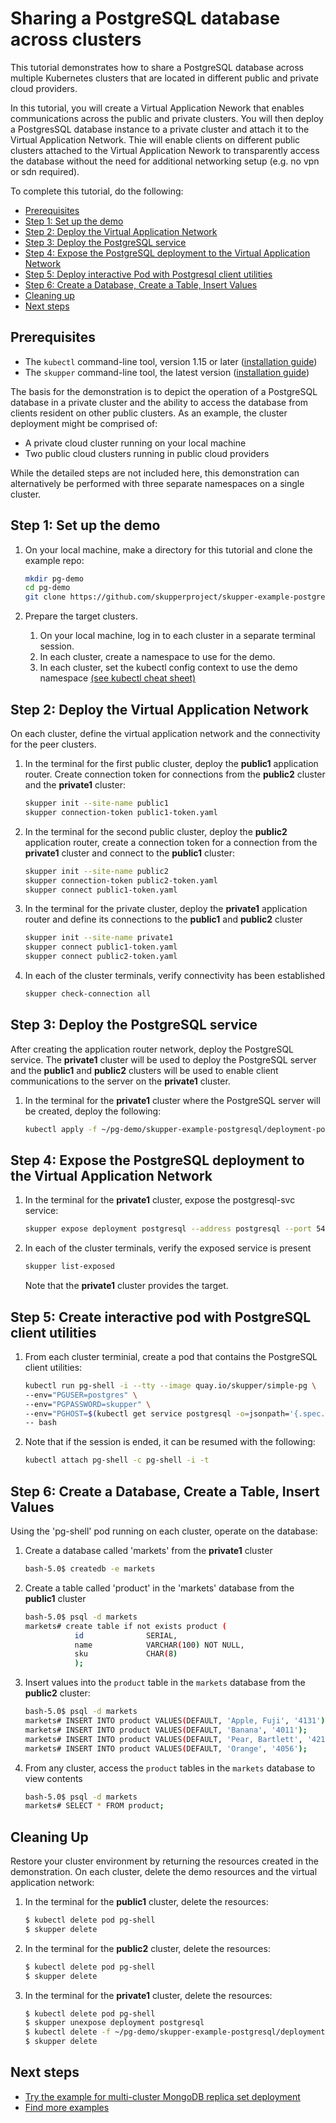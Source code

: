 # Sharing a PostgreSQL database across clusters

This tutorial demonstrates how to share a PostgreSQL database across multiple Kubernetes clusters that are located in different public and private cloud providers.

In this tutorial, you will create a Virtual Application Nework that enables communications across the public and private clusters. You will then deploy a PostgresSQL database instance to a private cluster and attach it to the Virtual Application Network. Thie will enable clients on different public clusters attached to the Virtual Application Nework to transparently access the database without the need for additional networking setup (e.g. no vpn or sdn required).

To complete this tutorial, do the following:

* [Prerequisites](#prerequisites)
* [Step 1: Set up the demo](#step-1-set-up-the-demo)
* [Step 2: Deploy the Virtual Application Network](#step-2-deploy-the-virtual-application-network)
* [Step 3: Deploy the PostgreSQL service](#step-3-deploy-the-postgresql-service)
* [Step 4: Expose the PostgreSQL deployment to the Virtual Application Network](#step-4-expose-the-postgresql-deployment-to-the-virtual-application-network)
* [Step 5: Deploy interactive Pod with Postgresql client utilities](#step-5-deploy-interactive-pod-with-postgresql-client-utilities)
* [Step 6: Create a Database, Create a Table, Insert Values](#step-6-create-a-database-create-a-table-insert-values)
* [Cleaning up](#cleaning-up)
* [Next steps](#next-steps)

## Prerequisites

* The `kubectl` command-line tool, version 1.15 or later ([installation guide](https://kubernetes.io/docs/tasks/tools/install-kubectl/))
* The `skupper` command-line tool, the latest version ([installation guide](https://skupper.io/start/index.html#step-1-install-the-skupper-command-line-tool-in-your-environment))

The basis for the demonstration is to depict the operation of a PostgreSQL database in a private cluster and the ability to access the database from clients resident on other public clusters. As an example, the cluster deployment might be comprised of:

* A private cloud cluster running on your local machine
* Two public cloud clusters running in public cloud providers

While the detailed steps are not included here, this demonstration can alternatively be performed with three separate namespaces on a single cluster.

## Step 1: Set up the demo

1. On your local machine, make a directory for this tutorial and clone the example repo:

   ```bash
   mkdir pg-demo
   cd pg-demo
   git clone https://github.com/skupperproject/skupper-example-postgresql.git
   ```

2. Prepare the target clusters.

   1. On your local machine, log in to each cluster in a separate terminal session.
   2. In each cluster, create a namespace to use for the demo.
   3. In each cluster, set the kubectl config context to use the demo namespace [(see kubectl cheat sheet)](https://kubernetes.io/docs/reference/kubectl/cheatsheet/)

## Step 2: Deploy the Virtual Application Network

On each cluster, define the virtual application network and the connectivity for the peer clusters.

1. In the terminal for the first public cluster, deploy the **public1** application router. Create connection token for connections from the **public2** cluster and the **private1** cluster:

   ```bash
   skupper init --site-name public1
   skupper connection-token public1-token.yaml
   ```

2. In the terminal for the second public cluster, deploy the **public2** application router, create a connection token for a connection from the **private1** cluster and connect to the **public1** cluster:

   ```bash
   skupper init --site-name public2
   skupper connection-token public2-token.yaml
   skupper connect public1-token.yaml
   ```

3. In the terminal for the private cluster, deploy the **private1** application router and define its connections to the **public1** and **public2** cluster

   ```bash
   skupper init --site-name private1
   skupper connect public1-token.yaml
   skupper connect public2-token.yaml
   ```

4. In each of the cluster terminals, verify connectivity has been established

   ```bash
   skupper check-connection all
   ```

## Step 3: Deploy the PostgreSQL service

After creating the application router network, deploy the PostgreSQL service. The **private1** cluster will be used to deploy the PostgreSQL server and the **public1** and **public2** clusters will be used to enable client communications to the server on the **private1** cluster.

1. In the terminal for the **private1** cluster where the PostgreSQL server will be created, deploy the following:

   ```bash
   kubectl apply -f ~/pg-demo/skupper-example-postgresql/deployment-postgresql-svc.yaml
   ```

## Step 4: Expose the PostgreSQL deployment to the Virtual Application Network

1. In the terminal for the **private1** cluster, expose the postgresql-svc service:

   ```bash
   skupper expose deployment postgresql --address postgresql --port 5432 --protocol tcp --target-port 5432
   ```

2. In each of the cluster terminals, verify the exposed service is present

   ```bash
   skupper list-exposed
   ```

    Note that the **private1** cluster provides the target.

## Step 5: Create interactive pod with PostgreSQL client utilities

1. From each cluster terminial, create a pod that contains the PostgreSQL client utilities:

   ```bash
   kubectl run pg-shell -i --tty --image quay.io/skupper/simple-pg \
   --env="PGUSER=postgres" \
   --env="PGPASSWORD=skupper" \
   --env="PGHOST=$(kubectl get service postgresql -o=jsonpath='{.spec.clusterIP}')" \
   -- bash
   ```

2. Note that if the session is ended, it can be resumed with the following:

   ```bash
   kubectl attach pg-shell -c pg-shell -i -t
   ```

## Step 6: Create a Database, Create a Table, Insert Values

Using the 'pg-shell' pod running on each cluster, operate on the database:

1. Create a database called 'markets' from the **private1** cluster

   ```bash
   bash-5.0$ createdb -e markets
   ```

2. Create a table called 'product' in the 'markets' database from the **public1** cluster

   ```bash
   bash-5.0$ psql -d markets
   markets# create table if not exists product (
              id              SERIAL,
              name            VARCHAR(100) NOT NULL,
              sku             CHAR(8)
              );
   ```

3. Insert values into the `product` table in the `markets` database from the **public2** cluster:

   ```bash
   bash-5.0$ psql -d markets
   markets# INSERT INTO product VALUES(DEFAULT, 'Apple, Fuji', '4131');
   markets# INSERT INTO product VALUES(DEFAULT, 'Banana', '4011');
   markets# INSERT INTO product VALUES(DEFAULT, 'Pear, Bartlett', '4214');
   markets# INSERT INTO product VALUES(DEFAULT, 'Orange', '4056');
   ```

4. From any cluster, access the `product` tables in the `markets` database to view contents

   ```bash
   bash-5.0$ psql -d markets
   markets# SELECT * FROM product;
   ```

## Cleaning Up

Restore your cluster environment by returning the resources created in the demonstration. On each cluster, delete the demo resources and the virtual application network:

1. In the terminal for the **public1** cluster, delete the resources:

   ```bash
   $ kubectl delete pod pg-shell
   $ skupper delete
   ```

2. In the terminal for the **public2** cluster, delete the resources:

   ```bash
   $ kubectl delete pod pg-shell
   $ skupper delete
   ```

3. In the terminal for the **private1** cluster, delete the resources:

   ```bash
   $ kubectl delete pod pg-shell
   $ skupper unexpose deployment postgresql
   $ kubectl delete -f ~/pg-demo/skupper-example-postgresql/deployment-postgresql-svc.yaml
   $ skupper delete
   ```

## Next steps

 - [Try the example for multi-cluster MongoDB replica set deployment](https://github.com/skupperproject/skupper-example-mongodb-replica-set)
 - [Find more examples](https://skupper.io/examples/)
